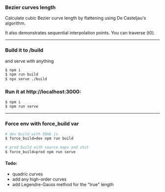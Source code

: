 ### Bezier curves length

Calculate cubic Bezier curve length by flattening using De Casteljau's algorithm.

It also demonstrates sequential interpolation points. You can traverse (t0).

---

### Build it to /build

and serve with anything

```bash
$ npm i
$ npm run build
$ npx serve ./build
```

### Run it at http://localhost:3000:

```bash
$ npm i
$ npm run serve
```

---

### Force env with force_build var

```bash
# dev build with 50mb js
$ force_build=dev npm run build

# prod build with source maps and shit
$ force_build=prod npm run serve
```

#### Todo:

- quadric curves
- add any high-order curves
- add Legendre-Gauss method for the "true" length

